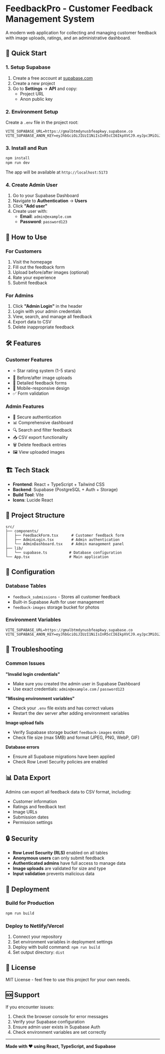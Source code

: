 # FeedbackPro - Customer Feedback Management System

A modern web application for collecting and managing customer feedback with image uploads, ratings, and an administrative dashboard.

## 🚀 Quick Start

### 1. Setup Supabase

1. Create a free account at [supabase.com](https://supabase.com)
2. Create a new project
3. Go to **Settings** → **API** and copy:
   - Project URL
   - Anon public key

### 2. Environment Setup

Create a `.env` file in the project root:

```env
VITE_SUPABASE_URL=https://gmalbtmdynusbfeapkwy.supabase.co
VITE_SUPABASE_ANON_KEY=eyJhbGciOiJIUzI1NiIsInR5cCI6IkpXVCJ9.eyJpc3MiOiJzdXBhYmFzZSIsInJlZiI6ImdtYWxidG1keW51c2JmZWFwa3d5Iiwicm9sZSI6ImFub24iLCJpYXQiOjE3NTE5OTUzNTYsImV4cCI6MjA2NzU3MTM1Nn0.OdYShXRNTPuAk4tE8VEkQ8GSUe9JKWzg_hPzH04Df44
```

### 3. Install and Run

```bash
npm install
npm run dev
```

The app will be available at `http://localhost:5173`

### 4. Create Admin User

1. Go to your Supabase Dashboard
2. Navigate to **Authentication** → **Users**
3. Click **"Add user"**
4. Create user with:
   - **Email**: `admin@example.com`
   - **Password**: `password123`

## 📱 How to Use

### For Customers
1. Visit the homepage
2. Fill out the feedback form
3. Upload before/after images (optional)
4. Rate your experience
5. Submit feedback

### For Admins
1. Click **"Admin Login"** in the header
2. Login with your admin credentials
3. View, search, and manage all feedback
4. Export data to CSV
5. Delete inappropriate feedback

## 🛠️ Features

### Customer Features
- ⭐ Star rating system (1-5 stars)
- 📸 Before/after image uploads
- 📝 Detailed feedback forms
- 📱 Mobile-responsive design
- ✅ Form validation

### Admin Features
- 🔐 Secure authentication
- 📊 Comprehensive dashboard
- 🔍 Search and filter feedback
- 📥 CSV export functionality
- 🗑️ Delete feedback entries
- 🖼️ View uploaded images

## 🏗️ Tech Stack

- **Frontend**: React + TypeScript + Tailwind CSS
- **Backend**: Supabase (PostgreSQL + Auth + Storage)
- **Build Tool**: Vite
- **Icons**: Lucide React

## 📁 Project Structure

```
src/
├── components/
│   ├── FeedbackForm.tsx      # Customer feedback form
│   ├── AdminLogin.tsx        # Admin authentication
│   └── AdminDashboard.tsx    # Admin management panel
├── lib/
│   └── supabase.ts          # Database configuration
└── App.tsx                  # Main application
```

## 🔧 Configuration

### Database Tables
- `feedback_submissions` - Stores all customer feedback
- Built-in Supabase Auth for user management
- `feedback-images` storage bucket for photos

### Environment Variables
```env
VITE_SUPABASE_URL=https://gmalbtmdynusbfeapkwy.supabase.co
VITE_SUPABASE_ANON_KEY=eyJhbGciOiJIUzI1NiIsInR5cCI6IkpXVCJ9.eyJpc3MiOiJzdXBhYmFzZSIsInJlZiI6ImdtYWxidG1keW51c2JmZWFwa3d5Iiwicm9sZSI6ImFub24iLCJpYXQiOjE3NTE5OTUzNTYsImV4cCI6MjA2NzU3MTM1Nn0.OdYShXRNTPuAk4tE8VEkQ8GSUe9JKWzg_hPzH04Df44
```

## 🚨 Troubleshooting

### Common Issues

**"Invalid login credentials"**
- Make sure you created the admin user in Supabase Dashboard
- Use exact credentials: `admin@example.com` / `password123`

**"Missing environment variables"**
- Check your `.env` file exists and has correct values
- Restart the dev server after adding environment variables

**Image upload fails**
- Verify Supabase storage bucket `feedback-images` exists
- Check file size (max 5MB) and format (JPEG, PNG, WebP, GIF)

**Database errors**
- Ensure all Supabase migrations have been applied
- Check Row Level Security policies are enabled

## 📊 Data Export

Admins can export all feedback data to CSV format, including:
- Customer information
- Ratings and feedback text
- Image URLs
- Submission dates
- Permission settings

## 🔒 Security

- **Row Level Security (RLS)** enabled on all tables
- **Anonymous users** can only submit feedback
- **Authenticated admins** have full access to manage data
- **Image uploads** are validated for size and type
- **Input validation** prevents malicious data

## 🚀 Deployment

### Build for Production
```bash
npm run build
```

### Deploy to Netlify/Vercel
1. Connect your repository
2. Set environment variables in deployment settings
3. Deploy with build command: `npm run build`
4. Set output directory: `dist`

## 📝 License

MIT License - feel free to use this project for your own needs.

## 🆘 Support

If you encounter issues:
1. Check the browser console for error messages
2. Verify your Supabase configuration
3. Ensure admin user exists in Supabase Auth
4. Check environment variables are set correctly

---

**Made with ❤️ using React, TypeScript, and Supabase**
